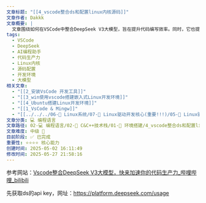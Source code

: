 ```yaml
---
文章标题: "[[4_vscode整合ds和配置linux内核源码]]"
文章作者: Dakkk
文章概要: |
  文章围绕如何在VSCode中整合DeepSeek V3大模型，旨在提升代码编写效率。同时，它也提及了Linux内核源码的配置。内容涉及利用AI工具加速软件开发，并辅导在IDE中进行系统级源码的设置与管理。
tags:
  - VSCode
  - DeepSeek
  - AI编程助手
  - 代码生产力
  - Linux内核
  - 源码配置
  - 开发环境
  - 大模型
相关文章:
  - "[[2_安装VsCode 开发工具]]"
  - "[[3_win使用vscode搭建嵌入式Linux开发环境]]"
  - "[[4_Ubuntu搭建Linux开发环境]]"
  - "[[1_VsCode & Mingw]]"
  - "[[../../../06-🐧 Linux系统/07-🚗 Linux驱动开发核心(重要!!!)/05-🚗 Linux驱动相关子系统 (重点)/3_设备树/02_设备树（device Tree）的由来]]"
文章分类: 💻 编程语言
文章路径: 02-💻 编程语言/02-🔷 C&C++技术栈/01-🔧 环境搭建/4_vscode整合ds和配置linux内核源码.md
文章难度: 中级 🌳
目前阶段: ✅ 已完成
重要性: ⭐⭐⭐⭐ 核心能力
创建时间: 2025-05-02 16:11:49
修改时间: 2025-05-27 21:58:16
---
```


参考网站：[Vscode整合DeepSeek V3大模型，快来加速你的代码生产力_哔哩哔哩_bilibili](https://www.bilibili.com/video/BV1pVfGYfEFQ?spm_id_from=333.788.videopod.sections&vd_source=268c1f3b89c763db9597d10733d3c3a3)

先获取ds的api key，网址：https://platform.deepseek.com/usage
